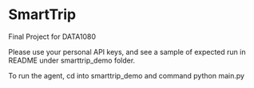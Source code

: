 # SmartTrip
Final Project for DATA1080

Please use your personal API keys, and see a sample of expected run in README under smarttrip_demo folder.

To run the agent, cd into smarttrip_demo and command python main.py